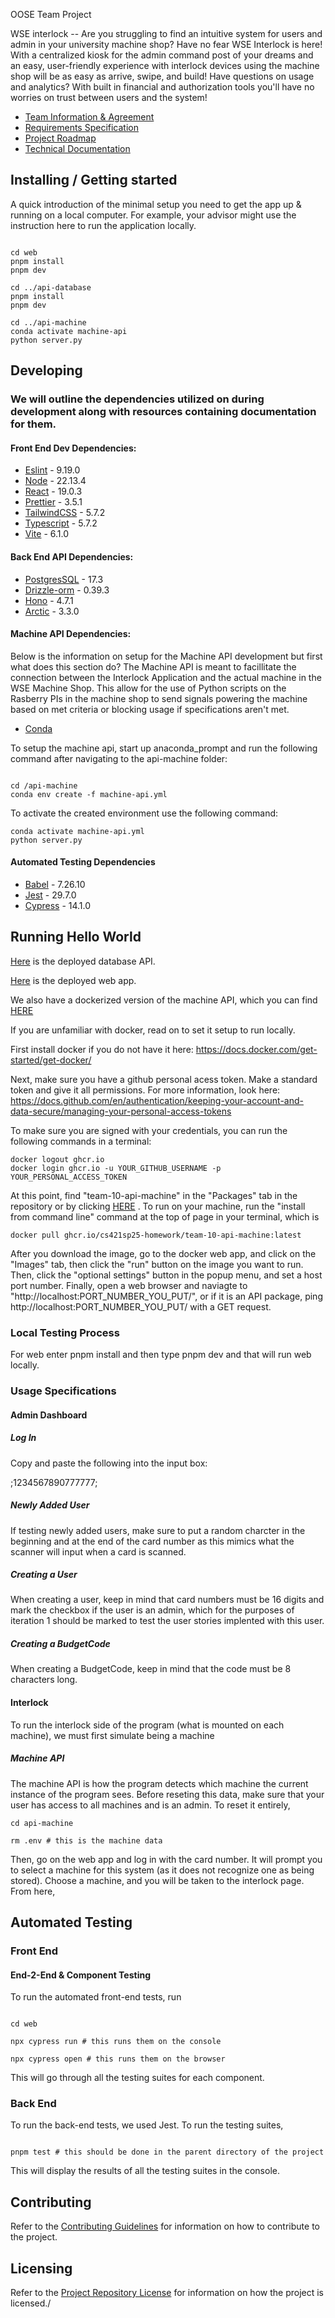  OOSE Team Project

WSE interlock -- Are you struggling to find an intuitive system for users and admin in your university machine shop? Have no fear WSE Interlock is here! With a centralized kiosk for the admin command post of your dreams and an easy, user-friendly experience with interlock devices using the machine shop will be as easy as arrive, swipe, and build! Have questions on usage and analytics? With built in financial and authorization tools you'll have no worries on trust between users and the system!

- [Team Information & Agreement](./docs/team-agreement.md)
- [Requirements Specification](./docs/requirements-specification.md)
- [Project Roadmap](./docs/roadmap.md)
- [Technical Documentation](./docs/technical-documentation.md)

## Installing / Getting started

A quick introduction of the minimal setup you need to get the app up & running on a local computer. For example, your advisor might use the instruction here to run the application locally.

```shell

cd web
pnpm install
pnpm dev

cd ../api-database
pnpm install
pnpm dev

cd ../api-machine
conda activate machine-api
python server.py

```

## Developing

### We will outline the dependencies utilized on during development along with resources containing documentation for them.

#### Front End Dev Dependencies:
- [Eslint](https://eslint.org/docs/latest/) - 9.19.0
- [Node](https://nodejs.org/en/learn/getting-started/introduction-to-nodejs) - 22.13.4
- [React](https://react.dev/learn) - 19.0.3
- [Prettier](https://prettier.io/docs/install) - 3.5.1
- [TailwindCSS](https://tailwindcss.com/docs/installation/using-vite) - 5.7.2
- [Typescript](https://www.typescriptlang.org/docs/) - 5.7.2
- [Vite](https://vite.dev/guide/) - 6.1.0

#### Back End API Dependencies:
- [PostgresSQL](https://www.postgresql.org/download/) - 17.3
- [Drizzle-orm](https://orm.drizzle.team/docs/overview) - 0.39.3
- [Hono](https://hono.dev/docs/) - 4.7.1
- [Arctic](https://arcticjs.dev/) - 3.3.0

#### Machine API Dependencies:
Below is the information on setup for the Machine API development but first what does this section do? The Machine API is meant to facillitate the connection between the Interlock Application and the actual machine in the WSE Machine Shop. This allow for the use of Python scripts on the Rasberry PIs in the machine shop to send signals powering the machine based on met criteria or blocking usage if specifications aren't met.

- [Conda](https://docs.conda.io/projects/conda/en/latest/user-guide/install/index.html)
 

To setup the machine api, start up anaconda_prompt and run the following command after navigating to the api-machine folder: 

```shell

cd /api-machine
conda env create -f machine-api.yml
```

To activate the created environment use the following command:

```shell
conda activate machine-api.yml
python server.py
```
#### Automated Testing Dependencies

- [Babel](https://babeljs.io/) - 7.26.10
- [Jest](https://jestjs.io/) - 29.7.0
- [Cypress](https://www.cypress.io/) - 14.1.0



## Running Hello World

[Here](https://interlock-api-database-v1.vercel.app/) is the deployed database API.

[Here](https://interlock-web-v1.vercel.app/) is the deployed web app.

We also have a dockerized version of the machine API, which you can find [HERE](https://github.com/cs421sp25-homework/team-10/pkgs/container/team-10-api-machine)

If you are unfamiliar with docker, read on to set it setup to run locally.

First install docker if you do not have it here: https://docs.docker.com/get-started/get-docker/

Next, make sure you have a github personal acess token. Make a standard token and give it all permissions. For more information, look here: https://docs.github.com/en/authentication/keeping-your-account-and-data-secure/managing-your-personal-access-tokens

To make sure you are signed with your credentials, you can run the following commands in a terminal:

```shell
docker logout ghcr.io
docker login ghcr.io -u YOUR_GITHUB_USERNAME -p YOUR_PERSONAL_ACCESS_TOKEN
```

At this point, find "team-10-api-machine" in the "Packages" tab in the repository or by clicking [HERE](https://github.com/cs421sp25-homework/team-10/pkgs/container/team-10-api-machine) . To run on your machine, run the "install from command line" command at the top of page in your terminal, which is 
```shell
docker pull ghcr.io/cs421sp25-homework/team-10-api-machine:latest
```

After you download the image, go to the docker web app, and click on the "Images" tab, then click the "run" button on the image you want to run.
Then, click the "optional settings" button in the popup menu, and set a host port number.
Finally, open a web browser and naviagte to "http://localhost:PORT_NUMBER_YOU_PUT/", or if it is an API package, ping http://localhost:PORT_NUMBER_YOU_PUT/ with a GET request.

### Local Testing Process

For web enter pnpm install and then type pnpm dev and that will run web locally. 

### Usage Specifications

#### Admin Dashboard
##### Log In

Copy and paste the following into the input box: 

;1234567890777777;


##### Newly Added User

If testing newly added users, make sure to put a random charcter in the beginning and at the end of the card number as this mimics what the scanner will input when a card is scanned. 

##### Creating a User 

When creating a user, keep in mind that card numbers must be 16 digits and mark the checkbox if the user is an admin, which for the purposes of iteration 1 should be marked to test the user stories implented with this user.

##### Creating a BudgetCode

When creating a BudgetCode, keep in mind that the code must be 8 characters long. 

#### Interlock

To run the interlock side of the program (what is mounted on each machine), we must first simulate being a machine

##### Machine API

The machine API is how the program detects which machine the current instance of the program sees. Before reseting this data, make sure that your user has access to all machines and is an admin. To reset it entirely, 

```shell
cd api-machine

rm .env # this is the machine data

```

Then, go on the web app and log in with the card number. It will prompt you to select a machine for this system (as it does not recognize one as being stored). Choose a machine, and you will be taken to the interlock page. From here,



## Automated Testing

### Front End 

#### End-2-End & Component Testing
To run the automated front-end tests, run 

```shell

cd web

npx cypress run # this runs them on the console

npx cypress open # this runs them on the browser
```

This will go through all the testing suites for each component.

### Back End

To run the back-end tests, we used Jest. To run the testing suites,

```shell

pnpm test # this should be done in the parent directory of the project

```

This will display the results of all the testing suites in the console.


## Contributing
Refer to the [Contributing Guidelines](./CONTRIBUTING.md) for information on how to contribute to the project.

## Licensing

Refer to the [Project Repository License](./LICENSE.md) for information on how the project is licensed./
